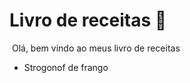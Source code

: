 # Livro de receitas :cake:

   

​    Olá, bem vindo ao meus livro de receitas

- Strogonof de frango

  